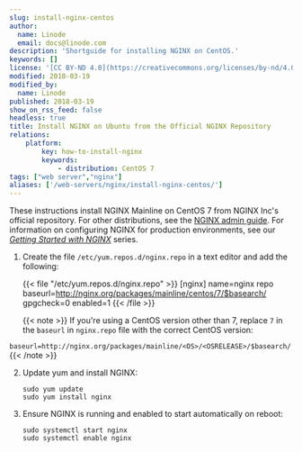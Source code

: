 ```yaml
---
slug: install-nginx-centos
author:
  name: Linode
  email: docs@linode.com
description: 'Shortguide for installing NGINX on CentOS.'
keywords: []
license: '[CC BY-ND 4.0](https://creativecommons.org/licenses/by-nd/4.0)'
modified: 2018-03-19
modified_by:
  name: Linode
published: 2018-03-19
show_on_rss_feed: false
headless: true
title: Install NGINX on Ubuntu from the Official NGINX Repository
relations:
    platform:
        key: how-to-install-nginx
        keywords:
            - distribution: CentOS 7
tags: ["web server","nginx"]
aliases: ['/web-servers/nginx/install-nginx-centos/']
---
```


These instructions install NGINX Mainline on CentOS 7 from NGINX Inc's official repository. For other distributions, see the [NGINX admin guide](https://docs.nginx.com/nginx/admin-guide/installing-nginx/installing-nginx-open-source/#installing-a-prebuilt-package). For information on configuring NGINX for production environments, see our *[Getting Started with NGINX](/docs/guides/getting-started-with-nginx-part-1-installation-and-basic-setup/)* series.

1.  Create the file `/etc/yum.repos.d/nginx.repo` in a text editor and add the following:

    {{< file "/etc/yum.repos.d/nginx.repo" >}}
[nginx]
name=nginx repo
baseurl=http://nginx.org/packages/mainline/centos/7/$basearch/
gpgcheck=0
enabled=1
{{< /file >}}

    {{< note >}}
If you're using a CentOS version other than 7, replace `7` in the `baseurl` in `nginx.repo` file with the correct CentOS version:

`baseurl=http://nginx.org/packages/mainline/<OS>/<OSRELEASE>/$basearch/`
{{< /note >}}

2.  Update yum and install NGINX:

        sudo yum update
        sudo yum install nginx

3.  Ensure NGINX is running and enabled to start automatically on reboot:

        sudo systemctl start nginx
        sudo systemctl enable nginx

